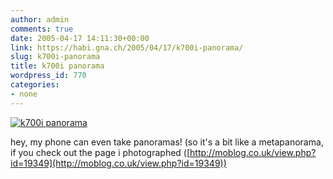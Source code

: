 ```yaml
---
author: admin
comments: true
date: 2005-04-17 14:11:30+00:00
link: https://habi.gna.ch/2005/04/17/k700i-panorama/
slug: k700i-panorama
title: k700i panorama
wordpress_id: 770
categories:
- none
---
```



[![k700i panorama](http://photos5.flickr.com/9658017_5cbc76d5ed_m.jpg)](http://www.flickr.com/photos/habi/9658017/)



hey, my phone can even take panoramas! (so it's a bit like a metapanorama, if you check out the page i photographed ([http://moblog.co.uk/view.php?id=19349](http://moblog.co.uk/view.php?id=19349))

